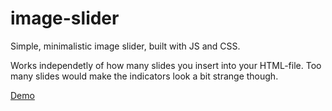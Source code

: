 # image-slider
Simple, minimalistic image slider, built with JS and CSS. 

Works independetly of how many slides you insert into your HTML-file. 
Too many slides would make the indicators look a bit strange though. 

[Demo](asdasdasd)
